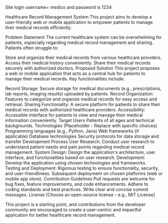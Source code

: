  Site login username= medico and password is 1234

Healthcare Record Management System
This project aims to develop a user-friendly web or mobile application to empower patients to manage their medical records efficiently.

Problem Statement
The current healthcare system can be overwhelming for patients, especially regarding medical record management and sharing.  Patients often struggle to:

Store and organize their medical records from various healthcare providers.
Access their medical history conveniently.
Share their medical records securely with authorized doctors.
Proposed Solution
This project proposes a web or mobile application that acts as a central hub for patients to manage their medical records. Key functionalities include:

Record Storage: Secure storage for medical documents (e.g., prescriptions, lab reports, imaging results) uploaded by patients.
Record Organization: Features to categorize and organize medical records for easy access and retrieval.
Sharing Functionality: A secure platform for patients to share their medical records with authorized healthcare providers.
Accessibility: Accessible interface for patients to view and manage their medical information conveniently.
Target Users
Patients of all ages and technical backgrounds.
Technologies (Placeholder - Replace with specific choices)
Programming languages (e.g., Python, Java)
Web frameworks (if applicable)
Database technologies
Security protocols for data storage and transfer
Development Process
User Research: Conduct user research to understand patient needs and pain points regarding medical record management.
System Design: Design the application's architecture, user interface, and functionalities based on user research.
Development: Develop the application using chosen technologies and frameworks.
Testing and Deployment: Rigorous testing to ensure functionality, security, and user-friendliness. Subsequent deployment on chosen platforms (web or mobile app store).
Contribution Guidelines
Pull requests are welcome for bug fixes, feature improvements, and code enhancements.
Adhere to coding standards and best practices.
Write clear and concise commit messages.
License
[Choose an open-source license - e.g., MIT License]

This project is a starting point, and contributions from the developer community are encouraged to create a user-centric and impactful application for better healthcare record management.
